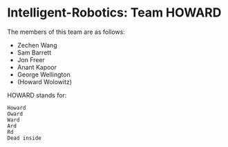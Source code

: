 # Intelligent-Robotics: Team HOWARD

The members of this team are as follows:
 
- Zechen Wang
- Sam Barrett
- Jon Freer
- Anant Kapoor
- George Wellington
- (Howard Wolowitz)

HOWARD stands for:

	Howard
	Oward
	Ward
	Ard
	Rd
	Dead inside
